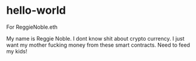 # hello-world
For ReggieNoble.eth

My name is Reggie Noble. I dont know shit about crypto currency. I just want my mother fucking money from these smart contracts. Need to feed my kids!
